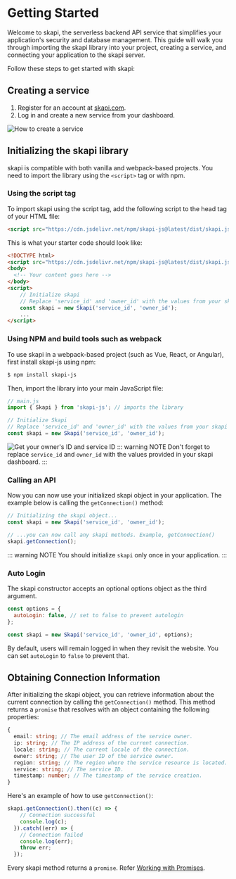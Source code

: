 # Getting Started

Welcome to skapi, the serverless backend API service that simplifies your application's security and database management. This guide will walk you through importing the skapi library into your project, creating a service, and connecting your application to the skapi server.

Follow these steps to get started with skapi:

## Creating a service

1. Register for an account at [skapi.com](https://www.skapi.com/signup).
2. Log in and create a new service from your dashboard.

![How to create a service](/images/guide.gif)


## Initializing the skapi library

skapi is compatible with both vanilla and webpack-based projects. You need to import the library using the `<script>` tag or with npm.

### Using the script tag

To import skapi using the script tag, add the following script to the head tag of your HTML file:
```html
<script src="https://cdn.jsdelivr.net/npm/skapi-js@latest/dist/skapi.js"></script>
```

This is what your starter code should look like:
```html
<!DOCTYPE html>
<script src="https://cdn.jsdelivr.net/npm/skapi-js@latest/dist/skapi.js"></script>
<body>
  <!-- Your content goes here -->
</body>
<script>
    // Initialize skapi
    // Replace 'service_id' and 'owner_id' with the values from your skapi dashboard.
    const skapi = new Skapi('service_id', 'owner_id');
    ...
</script>
```


### Using NPM and build tools such as webpack

To use skapi in a webpack-based project (such as Vue, React, or Angular), first install skapi-js using npm:

```sh
$ npm install skapi-js
```

Then, import the library into your main JavaScript file:

```javascript
// main.js
import { Skapi } from 'skapi-js'; // imports the library

// Initialize Skapi
// Replace 'service_id' and 'owner_id' with the values from your skapi dashboard.
const skapi = new Skapi('service_id', 'owner_id');
```

![Get your owner's ID and service ID](/images/service.jpg)
::: warning NOTE
Don't forget to replace `service_id` and `owner_id` with the values provided in your skapi dashboard.
:::

### Calling an API

Now you can now use your initialized skapi object in your application.
The example below is calling the `getConnection()` method:

```js
// Initializing the skapi object...
const skapi = new Skapi('service_id', 'owner_id');

// ...you can now call any skapi methods. Example, getConnection()
skapi.getConnection();
```

::: warning NOTE
You should initialize `skapi` only once in your application.
:::

### Auto Login

The skapi constructor accepts an optional options object as the third argument.

```javascript
const options = {
  autoLogin: false, // set to false to prevent autologin
};

const skapi = new Skapi('service_id', 'owner_id', options);
```
By default, users will remain logged in when they revisit the website. You can set `autoLogin` to `false` to prevent that.

## Obtaining Connection Information

After initializing the skapi object, you can retrieve information about the current connection by calling the `getConnection()` method. This method returns a `promise` that resolves with an object containing the following properties:

```typescript
{
  email: string; // The email address of the service owner.
  ip: string; // The IP address of the current connection.
  locale: string; // The current locale of the connection.
  owner: string; // The user ID of the service owner.
  region: string; // The region where the service resource is located.
  service: string; // The service ID.
  timestamp: number; // The timestamp of the service creation.
}
```

Here's an example of how to use `getConnection()`:

```javascript
skapi.getConnection().then((c) => {
    // Connection successful
    console.log(c);
  }).catch((err) => {
    // Connection failed
    console.log(err);
    throw err;
  });
```

Every skapi method returns a `promise`. Refer [Working with Promises](/the-basics/#working-with-promises).